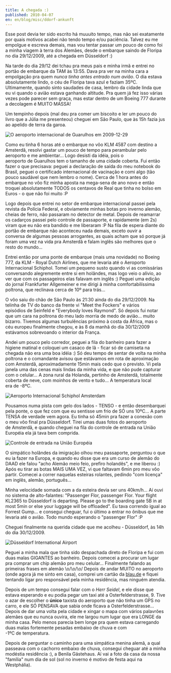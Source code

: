 ```yaml
---
title: A chegada :)
published: 2010-04-07
en: en/blog/misc/ddorf-ankunft
---
```


Esse post devia ter sido escrito há muuuito tempo, mas não sei exatamente por quais motivos acabei não tendo tempo e/ou paciência.
Talvez eu me empolgue e escreva demais, mas vou tentar passar um pouco de como foi a minha viagem à terra dos Alemães, desde o embarque saindo de Floripa no dia 29/12/2009, até a chegada em Düsseldorf :)

Na tarde do dia 29/12 dei tchau pra meus pais e minha irmã e entrei no portão de embarque da TAM às 13:55.
Dava pra ver na minha cara a empolgação pra quem _nunca tinha antes entrado num avião_.
O dia estava absolutamente lindo, o céu de Floripa tava azul e faziam 35ºC.
Ultimamente, quando sinto saudades de casa, lembro da cidade linda que eu vi quando o avião estava ganhando altitude.
Pra quem já fez isso várias vezes pode parecer sem graça, mas estar dentro de um Boeing 777 durante a decolagem é MUITO MASSA!

Um tempinho depois (mal deu pra comer um biscoito e ler um pouco do livro que a Júlia me presenteou) cheguei em São Paulo,
que às 15h fazia jus ao apelido de terra da garoa.

![O aeroporto internacional de Guarulhos em 2009-12-29](/files/imgs/2010-03_2.jpg)

Como eu tinha 6 horas até o embarque no vôo KLM 4587 com destino a Amsterdã, resolvi gastar um pouco de tempo para perambular pelo aeroporto e me ambientar...
Logo desisti da idéia, pois o aeroporto de Guarulhos tem o tamanho de uma cidade coberta.
Fui então fazer o que precisava:
peguei a declaração de saída do meu notebook do Brasil, peguei o certificado internacional de vacinação e comi algo (tão pouco saudável que nem lembro o nome).
Cerca de 1 hora antes do embarque no vôo fiz minha aposta na mega-sena de ano novo e então troquei absolutamente TODOS os centavos de Real que tinha no bolso em Euros - o que não foi muito :P

Logo depois que entrei no setor de embarque internacional passei pela revista da Polícia Federal, e obviamente minhas botas pro inverno alemão, cheias de ferro, não passaram no detector de metal.
Depois de reamarrar os cadarços passei pelo controle de passaporte, e rapidamente (em 2s) viram que eu não era bandido e me liberaram :P
Na fila de espera diante do portão de embarque não aconteceu nada demais, exceto ouvir a conversa de algumas pessoas arrogantes, as quais acham que só porque já foram uma vez na vida pra Amsterdã e falam inglês são melhores que o resto do mundo...

Entrei então por uma ponte de embarque (mais uma novidade) no Boeing 777, da KLM - Royal Dutch Airlines, que me levaria até o Aeroporto Internacional Schiphol.
Tomei um pequeno susto quando vi as comissárias conversando alegremente entre si em holândes, mas logo veio o alívio, ao ver que com os passageiros elas falavam em inglês :)
Peguei uma edição do jornal Frankfurter Allgemeiner e me dirigi à minha comfortabilíssima poltrona, que reclinava cerca de 10º para trás...

O vôo saiu do chão de São Paulo às 21:30 ainda do dia 29/12/2009.
Na telinha de TV do banco da frente vi "Meet the Fockers" e vários episódios de Seinfeld e "Everybody loves Raymond".
Só depois fui notar que um cara na poltrona do meu lado morria de medo de avião... muito bizarro.
Tivemos algumas turbulências próximo à costa da África, mas o céu europeu finalmente chegou, e às 8 da manhã do dia 30/12/2009 estávamos sobrevoando o interior da França.

Andei um pouco pelo corredor, peguei a fila do banheiro para fazer a higiene matinal e coloquei um casaco de lã - ficar só de camiseta na chegada não era uma boa idéia :)
Só deu tempo de sentar de volta na minha poltrona e o comandante avisou que estávamos em rota de aproximação com Amsterdã, aproximadamente 15min mais cedo que o previsto.
Vi pela janela uma das cenas mais lindas da minha vida, e que não pude capturar com o celular...
A zona rural da Holanda, pertinho de Amsterdã, totalmente coberta de neve, com moinhos de vento e tudo...
A temperatura local era de -8ºC.

![Aeroporto Internacional Schiphol Amsterdam](/files/imgs/2010-03_3.jpg)

Pousamos numa pista com gelo dos lados - TENSO - e então desembarquei pela ponte, o que fez com que eu sentisse um frio de SÓ uns 10ºC...
A parte TENSA de verdade vem agora. Eu tinha só 45min pra fazer a conexão com o meu vôo final pra Düsseldorf.
Tirei umas duas fotos do aeroporto de Amsterdã, e quando cheguei na fila do controle de entrada na União Européia ela já tava bem comprida.

![Controle de entrada na União Européia](/files/imgs/2010-03_5.jpg)

O simpático holândes da imigração olhou meu passaporte, perguntou o que eu ia fazer na Europa,
e quando eu disse que era um curso de alemão do DAAD ele falou "acho Alemão meio feio, prefiro holandês", e me liberou :)
Após eu tirar as botas MAIS UMA VEZ, vi que faltavam 6min pro meu vôo partir.
Comecei a correr naquelas esteiras rolantes, pedindo "com licença" em inglês, alemão, português...

Minha velocidade somada com a da esteira devia ser uns 40km/h...
Aí ouvi no sistema de alto-falantes: "Passenger Flor, passenger Flor. Your flight KL2365 to Düsseldorf is departing. Please go to the boarding gate 5B in at most 5min or else your luggage will be offloaded".
Eu tava correndo igual ao Forrest Gump... e consegui cheguar, fui o último a entrar no ônibus que me levaria até o avião.
Todo mundo esperando o "passenger Flor" :P

Cheguei finalmente na querida cidade que me acolheu - Düsseldorf, às 14h do dia 30/12/2009.

![Düsseldorf International Airport](/files/imgs/2010-03_6.jpg)

Peguei a minha mala que tinha sido despachada direto de Floripa e fui com duas malas GIGANTES ao banheiro.
Depois comecei a procurar um lugar pra comprar um chip alemão pro meu celular...
Finalmente falando as primeiras frases em alemão \o/\o/\o/
Depois de andar MUITO no aeroporto (onde agora já me sinto em casa), comprei um cartão da [blau.de](http://blau.de) e fiquei tentando ligar pro responsável pela minha residência, mas ninguém atendia.

Depois de um tempo consegui falar com o _Herr Seidel_, e ele disse que estava esperando e eu podia pegar um taxi até a Osterfelderstrasse, 9.
Tive o azar de escolher o **único** taxista do aeroporto que não tinha um GPS no carro, e ele SÓ PENSAVA que sabia onde ficava a Osterfelderstrasse...
Depois de dar uma volta pela cidade e xingar o mapa com vários palavrões alemães que eu nunca ouvira, ele me largou num lugar que era LONGE da minha casa.
Pelo menos parecia bem longe pra quem estava carregando duas malas fortemente pesadas embaixo de chuva e com -1ºC de temperatura.

Depois de perguntar o caminho para uma simpática menina alemã, a qual passeava com o cachorro embaixo de chuva, consegui cheguar até a minha modéstia residência :),
a Benila Gästehaus. Aí vai a foto da casa da nossa "família" num dia de sol (sol no inverno é motivo de festa aqui na Westphália).

